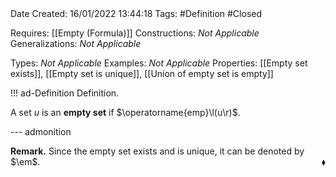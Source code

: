 <br />
<br />

Date Created: 16/01/2022 13:44:18
Tags: #Definition #Closed

Requires: [[Empty (Formula)]]
Constructions: _Not Applicable_
Generalizations: _Not Applicable_

Types: _Not Applicable_
Examples: _Not Applicable_ 
Properties: [[Empty set exists]], [[Empty set is unique]], [[Union of empty set is empty]]

!!! ad-Definition Definition.

A set $u$ is an **empty set** if $\operatorname{emp}\l(u\r)$.

--- admonition

**Remark.** Since the empty set exists and is unique, it can be denoted by $\em$.<span style="float:right;">$\blacklozenge$</span>
